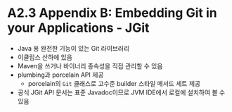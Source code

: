 # A2.3 Appendix B: Embedding Git in your Applications - JGit

- Java 용 완전한 기능이 있는 Git 라이브러리
- 이클립스 산하에 있음
- Maven을 쓰거나 바이너리 종속성을 직접 관리할 수 있음
- plumbing과 porcelain API 제공
  - porcelain의 `Git` 클래스로 고수준 builder 스타일 메서드 세트 제공
- 공식 JGit API 문서는 표준 Javadoc이므로 JVM IDE에서 로컬에 설치하여 볼 수 있음
